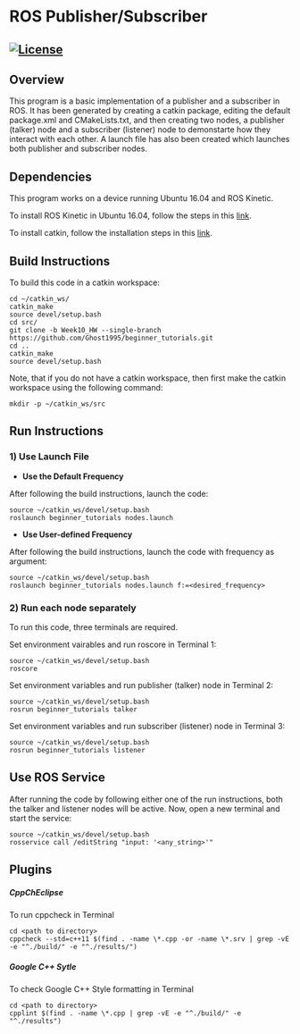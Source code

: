 # ROS Publisher/Subscriber
[![License](https://img.shields.io/badge/License-BSD%203--Clause-blue.svg)](https://opensource.org/licenses/BSD-3-Clause)
---

## Overview

This program is a basic implementation of a publisher and a subscriber in ROS. It has been generated by creating a catkin package, editing the default package.xml and CMakeLists.txt, and then creating two nodes, a publisher (talker) node and a subscriber (listener) node to demonstarte how they interact with each other. A launch file has also been created which launches both publisher and subscriber nodes.

## Dependencies

This program works on a device running Ubuntu 16.04 and ROS Kinetic.

To install ROS Kinetic in Ubuntu 16.04, follow the steps in this [link](http://wiki.ros.org/kinetic/Installation/Ubuntu).

To install catkin, follow the installation steps in this [link](http://wiki.ros.org/catkin).

## Build Instructions

To build this code in a catkin workspace:
```
cd ~/catkin_ws/
catkin_make
source devel/setup.bash
cd src/
git clone -b Week10_HW --single-branch https://github.com/Ghost1995/beginner_tutorials.git
cd ..
catkin_make
source devel/setup.bash
```
Note, that if you do not have a catkin workspace, then first make the catkin workspace using the following command:
```
mkdir -p ~/catkin_ws/src
```

## Run Instructions

### 1) Use Launch File

* **Use the Default Frequency**

After following the build instructions, launch the code:
```
source ~/catkin_ws/devel/setup.bash
roslaunch beginner_tutorials nodes.launch 
```
* **Use User-defined Frequency**

After following the build instructions, launch the code with frequency as argument:
```
source ~/catkin_ws/devel/setup.bash
roslaunch beginner_tutorials nodes.launch f:=<desired_frequency>
```

### 2) Run each node separately

To run this code, three terminals are required.

Set environment vairables and run roscore in Terminal 1:
```
source ~/catkin_ws/devel/setup.bash
roscore
```
Set environment variables and run publisher (talker) node in Terminal 2:
```
source ~/catkin_ws/devel/setup.bash
rosrun beginner_tutorials talker
```
Set environment variables and run subscriber (listener) node in Terminal 3:
```
source ~/catkin_ws/devel/setup.bash
rosrun beginner_tutorials listener
```

## Use ROS Service

After running the code by following either one of the run instructions, both the talker and listener nodes will be active. Now, open a new terminal and start the service:
```
source ~/catkin_ws/devel/setup.bash
rosservice call /editString "input: '<any_string>'"
``` 

## Plugins
##### CppChEclipse
To run cppcheck in Terminal
```
cd <path to directory>
cppcheck --std=c++11 $(find . -name \*.cpp -or -name \*.srv | grep -vE -e "^./build/" -e "^./results/")
```
##### Google C++ Sytle
To check Google C++ Style formatting in Terminal
```
cd <path to directory>
cpplint $(find . -name \*.cpp | grep -vE -e "^./build/" -e "^./results")
```
